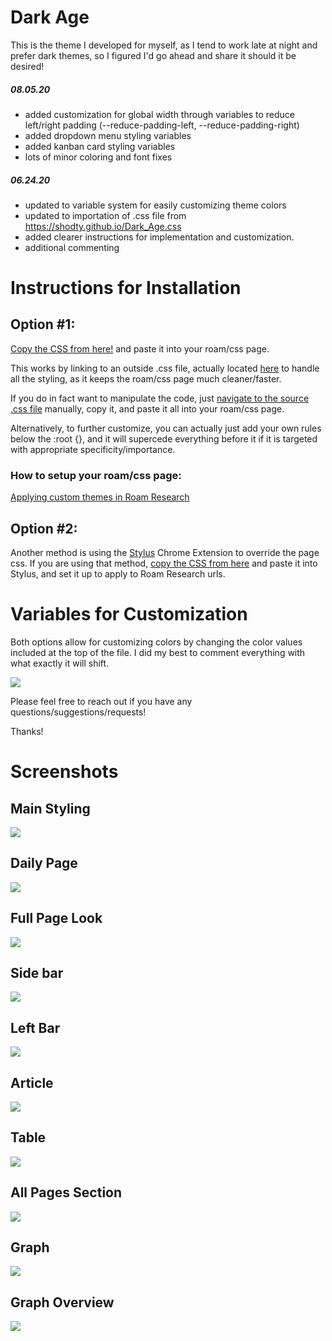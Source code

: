 # Dark Age

This is the theme I developed for myself, as I tend to work late at night and prefer dark themes, so I figured I'd go ahead and share it should it be desired!

##### 08.05.20
* added customization for global width through variables to reduce left/right padding (--reduce-padding-left, --reduce-padding-right)
* added dropdown menu styling variables
* added kanban card styling variables
* lots of minor coloring and font fixes

##### 06.24.20
* updated to variable system for easily customizing theme colors
* updated to importation of .css file from https://shodty.github.io/Dark_Age.css
* added clearer instructions for implementation and customization.
* additional commenting


# Instructions for Installation

## Option #1:
[Copy the CSS from here!](https://github.com/shodty/Roam_Dark_Age/blob/master/Dark_Age_of_Roam.css) and paste it into your roam/css page. 

This works by linking to an outside .css file, actually located [here](https://shodty.github.io/Dark_Age.css) to handle all the styling, as it keeps the roam/css page much cleaner/faster. 

If you do in fact want to manipulate the code, just [navigate to the source .css file](https://shodty.github.io/Dark_Age.css) manually, copy it, and paste it all into your roam/css page. 

Alternatively, to further customize, you can actually just add your own rules below the :root {}, and it will supercede everything before it if it is targeted with appropriate specificity/importance.

### How to setup your roam/css page:

[Applying custom themes in Roam Research](https://www.youtube.com/watch?v=UY-sAC2eGyI)


## Option #2:
Another method is using the [Stylus](https://chrome.google.com/webstore/detail/stylus/clngdbkpkpeebahjckkjfobafhncgmne?hl=en) Chrome Extension to override the page css. If you are using that method, [copy the CSS from here](https://shodty.github.io/Dark_Age.css) and paste it into Stylus, and set it up to apply to Roam Research urls.

# Variables for Customization

Both options allow for customizing colors by changing the color values included at the top of the file. I did my best to comment everything with what exactly it will shift.

![](Images/Variables.png)

Please feel free to reach out if you have any questions/suggestions/requests!

Thanks!

# Screenshots

## Main Styling
![](Images/Main.png)
## Daily Page
![](Images/Daily.png)
## Full Page Look
![](Images/FullPage2.png)
## Side bar
![](Images/Sidebar.png)
## Left Bar
![](Images/Leftbar.png)
## Article
![](Images/Article.png)
## Table
![](Images/Table.png)
## All Pages Section
![](Images/All_Pages_Section.png)
## Graph
![](Images/Graph2.png)
## Graph Overview
![](Images/Graph_Overview.png)
